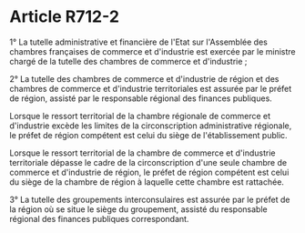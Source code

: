 # Article R712-2

<p>1° La tutelle administrative et financière de l'Etat sur l'Assemblée des chambres françaises de commerce et d'industrie est exercée par le ministre chargé de la tutelle des chambres de commerce et d'industrie ;</p><p>2° La tutelle des chambres de commerce et d'industrie de région et des chambres de commerce et d'industrie territoriales est assurée par le préfet de région, assisté par le responsable régional des finances publiques.</p><p> Lorsque le ressort territorial de la chambre régionale de commerce et d'industrie excède les limites de la circonscription administrative régionale, le préfet de région compétent est celui du siège de l'établissement public.</p><p> Lorsque le ressort territorial de la chambre de commerce et d'industrie territoriale dépasse le cadre de la circonscription d'une seule chambre de commerce et d'industrie de région, le préfet de région compétent est celui du siège de la chambre de région à laquelle cette chambre est rattachée. </p><p>3° La tutelle des groupements interconsulaires est assurée par le préfet de la région où se situe le siège du groupement, assisté du responsable régional des finances publiques correspondant. </p>